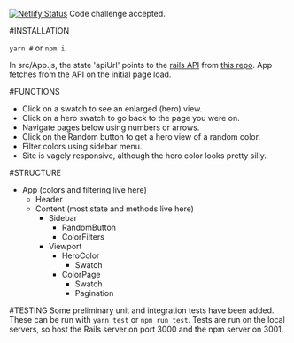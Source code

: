 [![Netlify Status](https://api.netlify.com/api/v1/badges/8663d87b-0587-427c-90f9-6213a6d78f70/deploy-status)](https://app.netlify.com/sites/abes-helpful-demo/deploys)
Code challenge accepted.

#INSTALLATION

```yarn #``` or ```npm i```

In src/App.js, the state 'apiUrl' points to the [rails API](https://abes-helpful-demo.herokuapp.com) from [this repo](https://github.com/256hz/hh-backend).  App fetches from the API on the initial page load.

#FUNCTIONS
- Click on a swatch to see an enlarged (hero) view.
- Click on a hero swatch to go back to the page you were on.
- Navigate pages below using numbers or arrows.
- Click on the Random button to get a hero view of a random color.
- Filter colors using sidebar menu.
- Site is vagely responsive, although the hero color looks pretty silly.

#STRUCTURE
- App (colors and filtering live here)
  - Header
  - Content (most state and methods live here)
    - Sidebar
      - RandomButton
      - ColorFilters
    - Viewport
      - HeroColor
        - Swatch
      - ColorPage
        - Swatch
        - Pagination

#TESTING
Some preliminary unit and integration tests have been added.  These can be run with ```yarn test``` or ```npm run test```.  Tests are run on the local servers, so host the Rails server on port 3000 and the npm server on 3001.  
